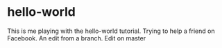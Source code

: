 # hello-world
This is me playing with the hello-world tutorial. Trying to help a friend on Facebook.
An edit from a branch.
Edit on master

